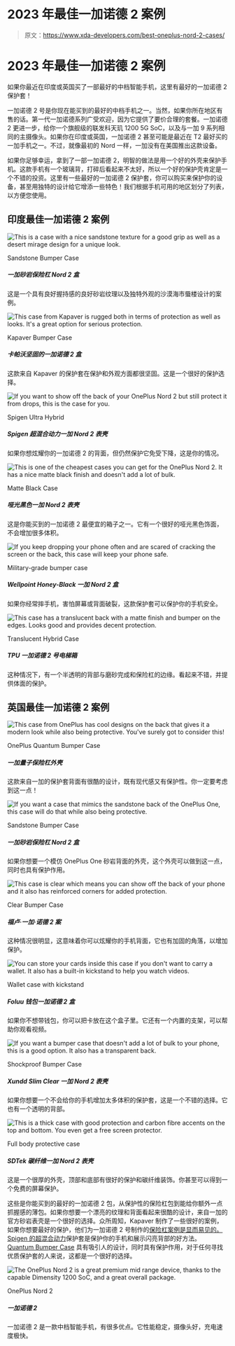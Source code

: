 # 2023 年最佳一加诺德 2 案例

> 原文：<https://www.xda-developers.com/best-oneplus-nord-2-cases/>

# 2023 年最佳一加诺德 2 案例

如果你最近在印度或英国买了一部最好的中档智能手机，这里有最好的一加诺德 2 保护套！

一加诺德 2 号是你现在能买到的最好的中档手机之一。当然，如果你所在地区有售的话。第一代一加诺德系列广受欢迎，因为它提供了要价合理的套餐。一加诺德 2 更进一步，给你一个旗舰级的联发科天玑 1200 5G SoC，以及与一加 9 系列相同的主摄像头。如果你在印度或英国，一加诺德 2 甚至可能是最近在 T2 最好买的一加手机之一。不过，就像最初的 Nord 一样，一加没有在美国推出这款设备。

如果你足够幸运，拿到了一部一加诺德 2，明智的做法是用一个好的外壳来保护手机。这款手机有一个玻璃背，打碎后看起来不太好，所以一个好的保护壳肯定是一个不错的投资。这里有一些最好的一加诺德 2 保护套，你可以购买来保护你的设备，甚至用独特的设计给它增添一些特色！我们根据手机可用的地区划分了列表，以方便您使用。

## 印度最佳一加诺德 2 案例

 <picture>![This is a case with a nice sandstone texture for a good grip as well as a desert mirage design for a unique look.](img/c3dffea8fe6ba8f054d522d29a009b08.png)</picture> 

Sandstone Bumper Case

##### 一加砂岩保险杠 Nord 2 盒

这是一个具有良好握持感的良好砂岩纹理以及独特外观的沙漠海市蜃楼设计的案例。

 <picture>![This case from Kapaver is rugged both in terms of protection as well as looks. It's a great option for serious protection.](img/073d5a386f82b9ab9364f6c0fee7c90d.png)</picture> 

Kapaver Bumper Case

##### 卡帕沃坚固的一加诺德 2 盒

这款来自 Kapaver 的保护套在保护和外观方面都很坚固。这是一个很好的保护选择。

 <picture>![If you want to show off the back of your OnePlus Nord 2 but still protect it from drops, this is the case for you.](img/401b78a192ea5475390b4a4b6684e244.png)</picture> 

Spigen Ultra Hybrid

##### Spigen 超混合动力一加 Nord 2 表壳

如果你想炫耀你的一加诺德 2 的背面，但仍然保护它免受下降，这是你的情况。

 <picture>![This is one of the cheapest cases you can get for the OnePlus Nord 2\. It has a nice matte black finish and doesn't add a lot of bulk.](img/f401bca80a55965660edbc89fc475765.png)</picture> 

Matte Black Case

##### 哑光黑色一加 Nord 2 表壳

这是你能买到的一加诺德 2 最便宜的箱子之一。它有一个很好的哑光黑色饰面，不会增加很多体积。

 <picture>![If you keep dropping your phone often and are scared of cracking the screen or the back, this case will keep your phone safe.](img/35627766dfe08ac8fed06e7aeada4b91.png)</picture> 

Military-grade bumper case

##### Wellpoint Honey-Black 一加 Nord 2 盒

如果你经常摔手机，害怕屏幕或背面破裂，这款保护套可以保护你的手机安全。

 <picture>![This case has a translucent back with a matte finish and bumper on the edges. Looks good and provides decent protection.](img/6582c51bcd32200fe4169427c5b2005b.png)</picture> 

Translucent Hybrid Case

##### TPU 一加诺德 2 号电梯箱

这种情况下，有一个半透明的背部与磨砂完成和保险杠的边缘。看起来不错，并提供体面的保护。

## 英国最佳一加诺德 2 案例

 <picture>![This case from OnePlus has cool designs on the back that gives it a modern look while also being protective. You've surely got to consider this!](img/2f367a81327810d6c6ab2fa4152d0055.png)</picture> 

OnePlus Quantum Bumper Case

##### 一加量子保险杠外壳

这款来自一加的保护套背面有很酷的设计，既有现代感又有保护性。你一定要考虑到这一点！

 <picture>![If you want a case that mimics the sandstone back of the OnePlus One, this case will do that while also being protective.](img/a30a6f87116e7b1ea435912f877841ed.png)</picture> 

Sandstone Bumper Case

##### 一加砂岩保险杠 Nord 2 盒

如果你想要一个模仿 OnePlus One 砂岩背面的外壳，这个外壳可以做到这一点，同时也具有保护作用。

 <picture>![This case is clear which means you can show off the back of your phone and it also has reinforced corners for added protection.](img/63f7d7e3d969e59d24111a556eea9c46.png)</picture> 

Clear Bumper Case

##### 福卢·一加·诺德 2 案

这种情况很明显，这意味着你可以炫耀你的手机背面，它也有加固的角落，以增加保护。

 <picture>![You can store your cards inside this case if you don't want to carry a wallet. It also has a built-in kickstand to help you watch videos.](img/ab5e314eb1beb53baad7f2cae30a2d35.png)</picture> 

Wallet case with kickstand

##### Foluu 钱包一加诺德 2 盒

如果你不想带钱包，你可以把卡放在这个盒子里。它还有一个内置的支架，可以帮助你观看视频。

 <picture>![If you want a bumper case that doesn't add a lot of bulk to your phone, this is a good option. It also has a transparent back.](img/9615cda0c4b5d30ef48e0bf3f84ef876.png)</picture> 

Shockproof Bumper Case

##### Xundd Slim Clear 一加 Nord 2 表壳

如果你想要一个不会给你的手机增加太多体积的保护套，这是一个不错的选择。它也有一个透明的背部。

 <picture>![This is a thick case with good protection and carbon fibre accents on the top and bottom. You even get a free screen protector.](img/b9cfd192633488adc6f87656a936df09.png)</picture> 

Full body protective case

##### SDTek 碳纤维一加 Nord 2 表壳

这是一个很厚的外壳，顶部和底部有很好的保护和碳纤维装饰。你甚至可以得到一个免费的屏幕保护。

这些是你能买到的最好的一加诺德 2 包，从保护性的保险杠包到能给你额外一点抓握感的薄包。如果你想要一个漂亮的纹理和背面看起来很酷的设计，来自一加的官方砂岩表壳是一个很好的选择。众所周知，Kapaver 制作了一些很好的案例，如果你想要最好的保护，他们为一加诺德 2 号制作的[保险杠案例是显而易见的。](https://www.amazon.in/KAPAVER%C2%AE-Rugged-OnePlus-MIL-STD-Officially/dp/B09BKVL443/?tag=xdaportalin-21) [Spigen 的超混合动力](https://www.amazon.in/Spigen-Ultra-Hybrid-Compatible-OnePlus/dp/B09CSBG1T1/?tag=xdaportalin-21)保护套是保护你的手机和展示闪亮背部的好方法。 [Quantum Bumper Case](https://onepluscom.pxf.io/c/2233363/916678/12532?subId1=UUxdaUeUpU5902&subId2=exda&u=https%3A%2F%2Fwww.oneplus.com%2Fuk%2Fproduct%2Foneplus-nord-2-5g-quantum-bumper-case) 具有吸引人的设计，同时具有保护作用，对于任何寻找优质保护套的人来说，这都是一个很好的选择。

 <picture>![The OnePlus Nord 2 is a great premium mid range device, thanks to the capable Dimensity 1200 SoC, and a great overall package.](img/3181af3d19a67a7645ac5dee06d8c159.png)</picture> 

OnePlus Nord 2

##### 一加诺德 2

一加诺德 2 是一款中档智能手机，有很多优点。它性能稳定，摄像头好，充电速度极快。